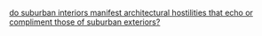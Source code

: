 [do suburban interiors manifest architectural hostilities that echo or compliment those of suburban exteriors?](https://slowblink.mataroa.blog/blog/whats-the-anti-human-bench-design-of-the-family-room/)


